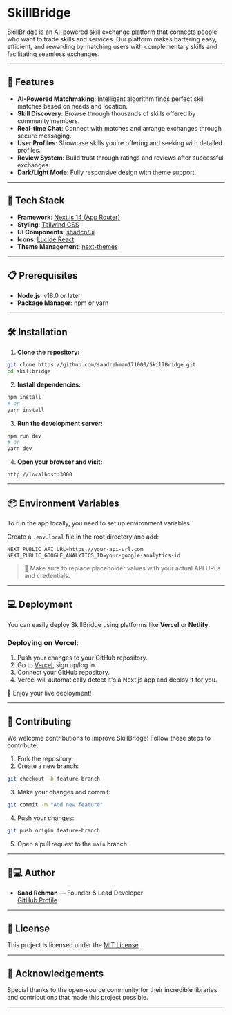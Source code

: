 # SkillBridge

SkillBridge is an AI-powered skill exchange platform that connects people who want to trade skills and services. Our platform makes bartering easy, efficient, and rewarding by matching users with complementary skills and facilitating seamless exchanges.

---

## 🌟 Features

- **AI-Powered Matchmaking**: Intelligent algorithm finds perfect skill matches based on needs and location.
- **Skill Discovery**: Browse through thousands of skills offered by community members.
- **Real-time Chat**: Connect with matches and arrange exchanges through secure messaging.
- **User Profiles**: Showcase skills you're offering and seeking with detailed profiles.
- **Review System**: Build trust through ratings and reviews after successful exchanges.
- **Dark/Light Mode**: Fully responsive design with theme support.

---

## 🚀 Tech Stack

- **Framework**: [Next.js 14 (App Router)](https://nextjs.org/)
- **Styling**: [Tailwind CSS](https://tailwindcss.com/)
- **UI Components**: [shadcn/ui](https://ui.shadcn.dev/)
- **Icons**: [Lucide React](https://lucide.dev/)
- **Theme Management**: [next-themes](https://github.com/pacocoursey/next-themes)

---

## 📋 Prerequisites

- **Node.js**: v18.0 or later
- **Package Manager**: npm or yarn

---

## 🛠️ Installation

1. **Clone the repository:**

```bash
git clone https://github.com/saadrehman171000/SkillBridge.git
cd skillbridge
```

2. **Install dependencies:**

```bash
npm install
# or
yarn install
```

3. **Run the development server:**

```bash
npm run dev
# or
yarn dev
```

4. **Open your browser and visit:**
```
http://localhost:3000
```

---

## 📦 Environment Variables

To run the app locally, you need to set up environment variables.

Create a `.env.local` file in the root directory and add:

```env
NEXT_PUBLIC_API_URL=https://your-api-url.com
NEXT_PUBLIC_GOOGLE_ANALYTICS_ID=your-google-analytics-id
```

> 🔔 Make sure to replace placeholder values with your actual API URLs and credentials.

---

## 💻 Deployment

You can easily deploy SkillBridge using platforms like **Vercel** or **Netlify**.

### Deploying on Vercel:

1. Push your changes to your GitHub repository.
2. Go to [Vercel](https://vercel.com/), sign up/log in.
3. Connect your GitHub repository.
4. Vercel will automatically detect it's a Next.js app and deploy it for you.

🎉 Enjoy your live deployment!

---

## 🤝 Contributing

We welcome contributions to improve SkillBridge! Follow these steps to contribute:

1. Fork the repository.
2. Create a new branch:

```bash
git checkout -b feature-branch
```

3. Make your changes and commit:

```bash
git commit -m "Add new feature"
```

4. Push your changes:

```bash
git push origin feature-branch
```

5. Open a pull request to the `main` branch.

---

## 👨💻 Author

- **Saad Rehman** — Founder & Lead Developer  
  [GitHub Profile](https://github.com/saadrehman171000)

---

## 🔖 License

This project is licensed under the [MIT License](LICENSE).

---

## 📝 Acknowledgements

Special thanks to the open-source community for their incredible libraries and contributions that made this project possible.

---